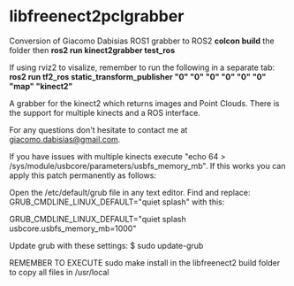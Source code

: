 libfreenect2pclgrabber
======================

Conversion of Giacomo Dabisias ROS1 grabber to ROS2
**colcon build** the folder
then **ros2 run kinect2grabber test_ros**

If using rviz2 to visalize, remember to run the following in a separate tab:
**ros2 run tf2_ros static_transform_publisher "0" "0" "0" "0" "0" "0" "map" "kinect2"**

A grabber for the kinect2 which returns images and Point Clouds. 
There is the support for multiple kinects and a ROS interface.

For any questions don't hesitate to contact me at giacomo.dabisias@gmail.com.

If you have issues with multiple kinects execute "echo 64 > /sys/module/usbcore/parameters/usbfs_memory_mb". If this works you can apply this patch permanently as follows:

Open the /etc/default/grub file in any text editor. Find and replace:
GRUB_CMDLINE_LINUX_DEFAULT="quiet splash"
with this:

GRUB_CMDLINE_LINUX_DEFAULT="quiet splash usbcore.usbfs_memory_mb=1000"

Update grub with these settings:
$ sudo update-grub

REMEMBER TO EXECUTE sudo make install in the libfreenect2 build folder to copy all files in /usr/local
